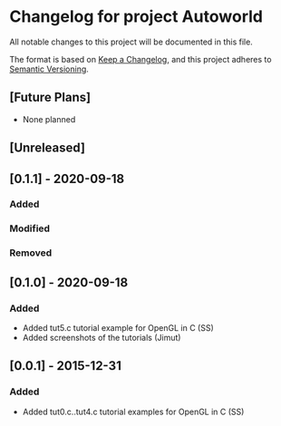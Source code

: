 # Changelog for project Autoworld

All notable changes to this project will be documented in this file.

The format is based on [Keep a Changelog](https://keepachangelog.com/en/1.0.0/),
and this project adheres to [Semantic Versioning](https://semver.org/spec/v2.0.0.html).

## [Future Plans]

- None planned

## [Unreleased]

## [0.1.1] - 2020-09-18

### Added

### Modified

### Removed

## [0.1.0] - 2020-09-18

### Added
- Added tut5.c tutorial example for OpenGL in C (SS)
- Added screenshots of the tutorials (Jimut)

## [0.0.1] - 2015-12-31

### Added
- Added tut0.c..tut4.c tutorial examples for OpenGL in C (SS)
